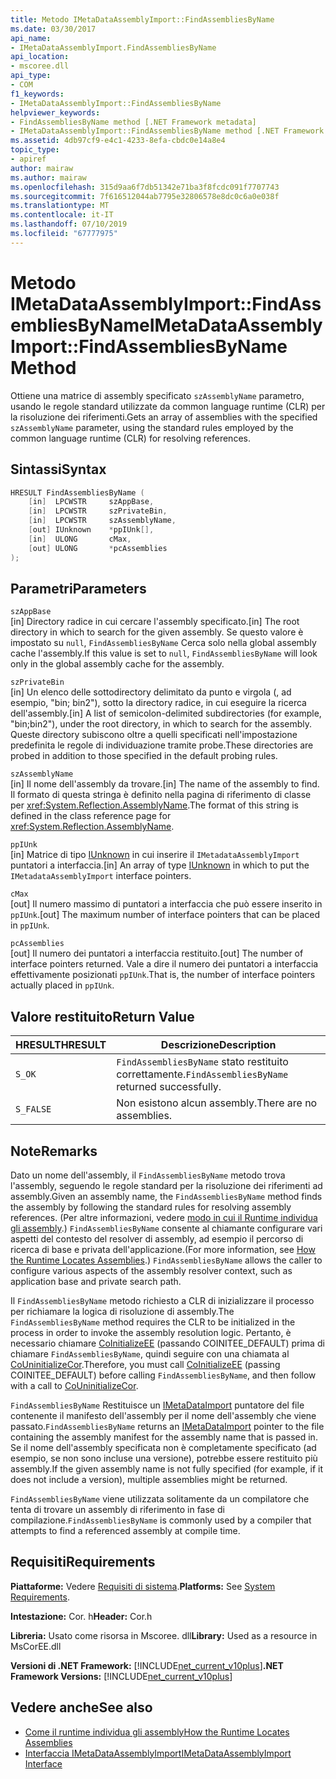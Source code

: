 ```yaml
---
title: Metodo IMetaDataAssemblyImport::FindAssembliesByName
ms.date: 03/30/2017
api_name:
- IMetaDataAssemblyImport.FindAssembliesByName
api_location:
- mscoree.dll
api_type:
- COM
f1_keywords:
- IMetaDataAssemblyImport::FindAssembliesByName
helpviewer_keywords:
- FindAssembliesByName method [.NET Framework metadata]
- IMetaDataAssemblyImport::FindAssembliesByName method [.NET Framework metadata]
ms.assetid: 4db97cf9-e4c1-4233-8efa-cbdc0e14a8e4
topic_type:
- apiref
author: mairaw
ms.author: mairaw
ms.openlocfilehash: 315d9aa6f7db51342e71ba3f8fcdc091f7707743
ms.sourcegitcommit: 7f616512044ab7795e32806578e8dc0c6a0e038f
ms.translationtype: MT
ms.contentlocale: it-IT
ms.lasthandoff: 07/10/2019
ms.locfileid: "67777975"
---
```

# <a name="imetadataassemblyimportfindassembliesbyname-method"></a><span data-ttu-id="6fff1-102">Metodo IMetaDataAssemblyImport::FindAssembliesByName</span><span class="sxs-lookup"><span data-stu-id="6fff1-102">IMetaDataAssemblyImport::FindAssembliesByName Method</span></span>
<span data-ttu-id="6fff1-103">Ottiene una matrice di assembly specificato `szAssemblyName` parametro, usando le regole standard utilizzate da common language runtime (CLR) per la risoluzione dei riferimenti.</span><span class="sxs-lookup"><span data-stu-id="6fff1-103">Gets an array of assemblies with the specified `szAssemblyName` parameter, using the standard rules employed by the common language runtime (CLR) for resolving references.</span></span>  
  
## <a name="syntax"></a><span data-ttu-id="6fff1-104">Sintassi</span><span class="sxs-lookup"><span data-stu-id="6fff1-104">Syntax</span></span>  
  
```cpp  
HRESULT FindAssembliesByName (  
    [in]  LPCWSTR     szAppBase,   
    [in]  LPCWSTR     szPrivateBin,   
    [in]  LPCWSTR     szAssemblyName,   
    [out] IUnknown    *ppIUnk[],   
    [in]  ULONG       cMax,   
    [out] ULONG       *pcAssemblies  
);  
```  
  
## <a name="parameters"></a><span data-ttu-id="6fff1-105">Parametri</span><span class="sxs-lookup"><span data-stu-id="6fff1-105">Parameters</span></span>  
 `szAppBase`  
 <span data-ttu-id="6fff1-106">[in] Directory radice in cui cercare l'assembly specificato.</span><span class="sxs-lookup"><span data-stu-id="6fff1-106">[in] The root directory in which to search for the given assembly.</span></span> <span data-ttu-id="6fff1-107">Se questo valore è impostato su `null`, `FindAssembliesByName` Cerca solo nella global assembly cache l'assembly.</span><span class="sxs-lookup"><span data-stu-id="6fff1-107">If this value is set to `null`, `FindAssembliesByName` will look only in the global assembly cache for the assembly.</span></span>  
  
 `szPrivateBin`  
 <span data-ttu-id="6fff1-108">[in] Un elenco delle sottodirectory delimitato da punto e virgola (, ad esempio, "bin; bin2"), sotto la directory radice, in cui eseguire la ricerca dell'assembly.</span><span class="sxs-lookup"><span data-stu-id="6fff1-108">[in] A list of semicolon-delimited subdirectories (for example, "bin;bin2"), under the root directory, in which to search for the assembly.</span></span> <span data-ttu-id="6fff1-109">Queste directory subiscono oltre a quelli specificati nell'impostazione predefinita le regole di individuazione tramite probe.</span><span class="sxs-lookup"><span data-stu-id="6fff1-109">These directories are probed in addition to those specified in the default probing rules.</span></span>  
  
 `szAssemblyName`  
 <span data-ttu-id="6fff1-110">[in] Il nome dell'assembly da trovare.</span><span class="sxs-lookup"><span data-stu-id="6fff1-110">[in] The name of the assembly to find.</span></span> <span data-ttu-id="6fff1-111">Il formato di questa stringa è definito nella pagina di riferimento di classe per <xref:System.Reflection.AssemblyName>.</span><span class="sxs-lookup"><span data-stu-id="6fff1-111">The format of this string is defined in the class reference page for <xref:System.Reflection.AssemblyName>.</span></span>  
  
 `ppIUnk`  
 <span data-ttu-id="6fff1-112">[in] Matrice di tipo [IUnknown](/cpp/atl/iunknown) in cui inserire il `IMetadataAssemblyImport` puntatori a interfaccia.</span><span class="sxs-lookup"><span data-stu-id="6fff1-112">[in] An array of type [IUnknown](/cpp/atl/iunknown) in which to put the `IMetadataAssemblyImport` interface pointers.</span></span>  
  
 `cMax`  
 <span data-ttu-id="6fff1-113">[out] Il numero massimo di puntatori a interfaccia che può essere inserito in `ppIUnk`.</span><span class="sxs-lookup"><span data-stu-id="6fff1-113">[out] The maximum number of interface pointers that can be placed in `ppIUnk`.</span></span>  
  
 `pcAssemblies`  
 <span data-ttu-id="6fff1-114">[out] Il numero dei puntatori a interfaccia restituito.</span><span class="sxs-lookup"><span data-stu-id="6fff1-114">[out] The number of interface pointers returned.</span></span> <span data-ttu-id="6fff1-115">Vale a dire il numero dei puntatori a interfaccia effettivamente posizionati `ppIUnk`.</span><span class="sxs-lookup"><span data-stu-id="6fff1-115">That is, the number of interface pointers actually placed in `ppIUnk`.</span></span>  
  
## <a name="return-value"></a><span data-ttu-id="6fff1-116">Valore restituito</span><span class="sxs-lookup"><span data-stu-id="6fff1-116">Return Value</span></span>  
  
|<span data-ttu-id="6fff1-117">HRESULT</span><span class="sxs-lookup"><span data-stu-id="6fff1-117">HRESULT</span></span>|<span data-ttu-id="6fff1-118">Descrizione</span><span class="sxs-lookup"><span data-stu-id="6fff1-118">Description</span></span>|  
|-------------|-----------------|  
|`S_OK`|<span data-ttu-id="6fff1-119">`FindAssembliesByName` stato restituito correttamente.</span><span class="sxs-lookup"><span data-stu-id="6fff1-119">`FindAssembliesByName` returned successfully.</span></span>|  
|`S_FALSE`|<span data-ttu-id="6fff1-120">Non esistono alcun assembly.</span><span class="sxs-lookup"><span data-stu-id="6fff1-120">There are no assemblies.</span></span>|  
  
## <a name="remarks"></a><span data-ttu-id="6fff1-121">Note</span><span class="sxs-lookup"><span data-stu-id="6fff1-121">Remarks</span></span>  
 <span data-ttu-id="6fff1-122">Dato un nome dell'assembly, il `FindAssembliesByName` metodo trova l'assembly, seguendo le regole standard per la risoluzione dei riferimenti ad assembly.</span><span class="sxs-lookup"><span data-stu-id="6fff1-122">Given an assembly name, the `FindAssembliesByName` method finds the assembly by following the standard rules for resolving assembly references.</span></span> <span data-ttu-id="6fff1-123">(Per altre informazioni, vedere [modo in cui il Runtime individua gli assembly](../../../../docs/framework/deployment/how-the-runtime-locates-assemblies.md).) `FindAssembliesByName` consente al chiamante configurare vari aspetti del contesto del resolver di assembly, ad esempio il percorso di ricerca di base e privata dell'applicazione.</span><span class="sxs-lookup"><span data-stu-id="6fff1-123">(For more information, see [How the Runtime Locates Assemblies](../../../../docs/framework/deployment/how-the-runtime-locates-assemblies.md).) `FindAssembliesByName` allows the caller to configure various aspects of the assembly resolver context, such as application base and private search path.</span></span>  
  
 <span data-ttu-id="6fff1-124">Il `FindAssembliesByName` metodo richiesto a CLR di inizializzare il processo per richiamare la logica di risoluzione di assembly.</span><span class="sxs-lookup"><span data-stu-id="6fff1-124">The `FindAssembliesByName` method requires the CLR to be initialized in the process in order to invoke the assembly resolution logic.</span></span> <span data-ttu-id="6fff1-125">Pertanto, è necessario chiamare [CoInitializeEE](../../../../docs/framework/unmanaged-api/hosting/coinitializeee-function.md) (passando COINITEE_DEFAULT) prima di chiamare `FindAssembliesByName`, quindi seguire con una chiamata al [CoUninitializeCor](../../../../docs/framework/unmanaged-api/hosting/couninitializecor-function.md).</span><span class="sxs-lookup"><span data-stu-id="6fff1-125">Therefore, you must call [CoInitializeEE](../../../../docs/framework/unmanaged-api/hosting/coinitializeee-function.md) (passing COINITEE_DEFAULT) before calling `FindAssembliesByName`, and then follow with a call to [CoUninitializeCor](../../../../docs/framework/unmanaged-api/hosting/couninitializecor-function.md).</span></span>  
  
 <span data-ttu-id="6fff1-126">`FindAssembliesByName` Restituisce un [IMetaDataImport](../../../../docs/framework/unmanaged-api/metadata/imetadataimport-interface.md) puntatore del file contenente il manifesto dell'assembly per il nome dell'assembly che viene passato.</span><span class="sxs-lookup"><span data-stu-id="6fff1-126">`FindAssembliesByName` returns an [IMetaDataImport](../../../../docs/framework/unmanaged-api/metadata/imetadataimport-interface.md) pointer to the file containing the assembly manifest for the assembly name that is passed in.</span></span> <span data-ttu-id="6fff1-127">Se il nome dell'assembly specificata non è completamente specificato (ad esempio, se non sono incluse una versione), potrebbe essere restituito più assembly.</span><span class="sxs-lookup"><span data-stu-id="6fff1-127">If the given assembly name is not fully specified (for example, if it does not include a version), multiple assemblies might be returned.</span></span>  
  
 <span data-ttu-id="6fff1-128">`FindAssembliesByName` viene utilizzata solitamente da un compilatore che tenta di trovare un assembly di riferimento in fase di compilazione.</span><span class="sxs-lookup"><span data-stu-id="6fff1-128">`FindAssembliesByName` is commonly used by a compiler that attempts to find a referenced assembly at compile time.</span></span>  
  
## <a name="requirements"></a><span data-ttu-id="6fff1-129">Requisiti</span><span class="sxs-lookup"><span data-stu-id="6fff1-129">Requirements</span></span>  
 <span data-ttu-id="6fff1-130">**Piattaforme:** Vedere [Requisiti di sistema](../../../../docs/framework/get-started/system-requirements.md).</span><span class="sxs-lookup"><span data-stu-id="6fff1-130">**Platforms:** See [System Requirements](../../../../docs/framework/get-started/system-requirements.md).</span></span>  
  
 <span data-ttu-id="6fff1-131">**Intestazione:** Cor. h</span><span class="sxs-lookup"><span data-stu-id="6fff1-131">**Header:** Cor.h</span></span>  
  
 <span data-ttu-id="6fff1-132">**Libreria:** Usato come risorsa in Mscoree. dll</span><span class="sxs-lookup"><span data-stu-id="6fff1-132">**Library:** Used as a resource in MsCorEE.dll</span></span>  
  
 <span data-ttu-id="6fff1-133">**Versioni di .NET Framework:** [!INCLUDE[net_current_v10plus](../../../../includes/net-current-v10plus-md.md)]</span><span class="sxs-lookup"><span data-stu-id="6fff1-133">**.NET Framework Versions:** [!INCLUDE[net_current_v10plus](../../../../includes/net-current-v10plus-md.md)]</span></span>  
  
## <a name="see-also"></a><span data-ttu-id="6fff1-134">Vedere anche</span><span class="sxs-lookup"><span data-stu-id="6fff1-134">See also</span></span>

- [<span data-ttu-id="6fff1-135">Come il runtime individua gli assembly</span><span class="sxs-lookup"><span data-stu-id="6fff1-135">How the Runtime Locates Assemblies</span></span>](../../../../docs/framework/deployment/how-the-runtime-locates-assemblies.md)
- [<span data-ttu-id="6fff1-136">Interfaccia IMetaDataAssemblyImport</span><span class="sxs-lookup"><span data-stu-id="6fff1-136">IMetaDataAssemblyImport Interface</span></span>](../../../../docs/framework/unmanaged-api/metadata/imetadataassemblyimport-interface.md)
